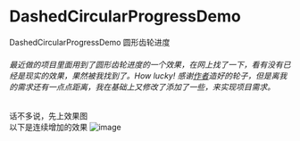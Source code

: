 # DashedCircularProgressDemo
DashedCircularProgressDemo 圆形齿轮进度

###### 最近做的项目里面用到了圆形齿轮进度的一个效果，在网上找了一下，看有没有已经是现实的效果，果然被我找到了。How lucky! 感谢[作者](https://github.com/Daemon1993/healthycricleviewdemo)造好的轮子，但是离我的需求还有一点点距离，我在基础上又修改了添加了一些，来实现项目需求。

话不多说，先上效果图</br>
以下是连续增加的效果
![image](https://github.com/zhaixiaoou/DashedCircularProgressDemo/blob/master/screenshot.gif)
